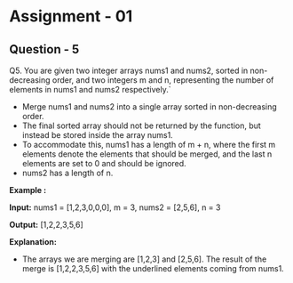 # **Assignment - 01**
## **Question - 5**

Q5. You are given two integer arrays nums1 and nums2, sorted in non-decreasing order, and two integers m and n, representing the number of elements in nums1 and nums2 respectively.`
- Merge nums1 and nums2 into a single array sorted in non-decreasing order.
- The final sorted array should not be returned by the function, but instead be stored inside the array nums1. 
- To accommodate this, nums1 has a length of m + n, where the first m elements denote the elements that should be merged, and the last n elements are set to 0 and should be ignored. 
- nums2 has a length of n.

**Example :**

**Input:** 
nums1 = [1,2,3,0,0,0], m = 3, nums2 = [2,5,6], n = 3

**Output:** [1,2,2,3,5,6]

**Explanation:**
- The arrays we are merging are [1,2,3] and [2,5,6].
The result of the merge is [1,2,2,3,5,6] with the underlined elements coming from nums1.